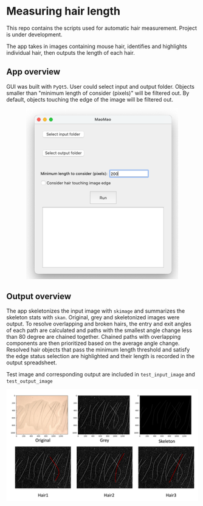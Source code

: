 # Measuring hair length

This repo contains the scripts used for automatic hair measurement. Project is under development.

The app takes in images containing mouse hair, identifies and highlights individual hair, then outputs the length of each hair.

## App overview

GUI was built with `PyQt5`. User could select input and output folder. Objects smaller than "minimum length of consider (pixels)" will be filtered out. By default, objects touching the edge of the image will be filtered out.

<p align="center">
  <img src="https://github.com/wanqingshao/measure_hair_length/blob/main/app_overview/overview.png" width="400" alt="app overview">
</p>

## Output overview

The app skeletonizes the input image with `skimage` and summarizes the skeleton stats with `skan`. Original, grey and skeletonized images were output. To resolve overlapping and broken hairs, the entry and exit angles of each path are calculated and paths with the smallest angle change less than 80 degree are chained together. Chained paths with overlapping components are then prioritized based on the average angle change. Resolved hair objects that pass the minimum length threshold and satisfy the edge status selection are highlighted and their length is recorded in the output spreadsheet.

Test image and corresponding output are included in `test_input_image` and `test_output_image`

<p align="center">
  <img src="https://github.com/wanqingshao/measure_hair_length/blob/main/app_overview/overview2.png" width="1000" alt="output overview">
</p>
